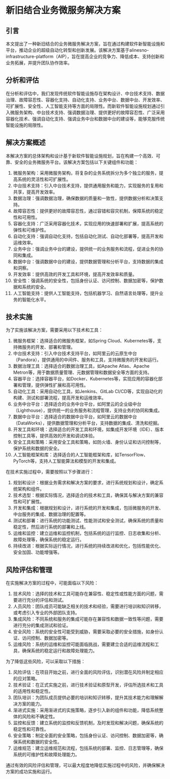 # 新旧结合业务微服务解决方案

## 引言
本文提出了一种新旧结合的业务微服务解决方案，旨在通过构建软件新智能设施和平台，推动企业的超级自动化转型和创新发展。该解决方案基于alinesno-infrastructure-platform（AIP），旨在提高企业的竞争力、降低成本、支持创新和业务拓展，并提升团队协作效率。

## 分析和评估
在分析和评估中，我们发现传统软件智能设施存在架构设计、中台技术支持、数据治理、故障容忍性、容器化支持、自动化支持、业务中台、数据中台、开发效率、可扩展性、安全性、人工智能支持等方面的局限性。而新软件智能设施规划通过引入微服务架构、中台技术支持、强调数据治理、提供更好的故障容忍性、广泛采用容器化技术、强调自动化支持、强调业务中台和数据中台的建设等，能够克服传统智能设施的局限性。

## 解决方案概述
本解决方案的总体架构和设计基于新软件智能设施规划，旨在构建一个高效、可靠、安全的业务微服务平台。该解决方案包括以下关键组件和功能：
1. 微服务架构：采用微服务架构，将复杂的业务系统拆分为多个独立的服务，提高系统的灵活性和可扩展性。
2. 中台技术支持：引入中台技术支持，提供通用服务和能力，实现服务的复用和共享，提高开发效率。
3. 数据治理：强调数据治理，确保数据的质量和一致性，提供数据分析和决策支持。
4. 故障容忍性：提供更好的故障容忍性，通过容错和容灾机制，保障系统的稳定性和可用性。
5. 容器化支持：广泛采用容器化技术，实现应用的快速部署和扩展，提高系统的弹性和可维护性。
6. 自动化支持：强调自动化支持，包括自动化测试、自动化部署等，提高开发和运维效率。
7. 业务中台：强调业务中台的建设，提供统一的业务服务和流程，促进业务的协同和集成。
8. 数据中台：强调数据中台的建设，提供数据管理和分析平台，支持数据的集成和洞察。
9. 开发效率：提供高效的开发工具和环境，提高开发效率和质量。
10. 安全性：强调系统的安全性，包括身份认证、访问控制、数据加密等，保护数据和系统的安全。
11. 人工智能支持：提供人工智能支持，包括机器学习、自然语言处理等，提升业务的智能化水平。

## 技术实施
为了实施该解决方案，需要采用以下技术和工具：
1. 微服务框架：选择适合的微服务框架，如Spring Cloud、Kubernetes等，支持微服务的开发、部署和管理。
2. 中台技术支持：引入中台技术支持平台，如阿里云的云原生中台（Pandora），提供通用的中间件、服务和工具，支持微服务的开发和运行。
3. 数据治理工具：选择适合的数据治理工具，如Apache Atlas、Apache Metron等，用于数据质量管理、元数据管理和数据安全等方面的支持。
4. 容器平台：选择容器平台，如Docker、Kubernetes等，实现应用的容器化部署和管理，提供弹性扩展和高可用性。
5. 自动化工具：采用自动化工具，如Jenkins、GitLab CI/CD等，实现自动化的构建、测试和部署流程，提高开发和运维效率。
6. 业务中台平台：选择适合的业务中台平台，如阿里云的企业级中台（Lighthouse），提供统一的业务服务和流程管理，支持业务的协同和集成。
7. 数据中台平台：选择适合的数据中台平台，如阿里云的数据中台（DataWorks），提供数据管理和分析平台，支持数据的集成、清洗和挖掘。
8. 开发工具和环境：选择适合的开发工具和环境，如集成开发环境（IDE）、版本控制工具等，提供高效的开发和调试体验。
9. 安全工具和策略：采用安全工具和策略，如防火墙、身份认证和访问控制等，保护系统和数据的安全。
10. 人工智能框架和库：选择适合的人工智能框架和库，如TensorFlow、PyTorch等，支持人工智能算法和模型的开发和集成。

在技术实施过程中，需要按照以下步骤进行：
1. 规划和设计：根据业务需求和解决方案的要求，进行系统规划和设计，确定系统架构和组件。
2. 技术选型：根据实际情况，选择适合的技术和工具，确保其与解决方案的兼容性和可扩展性。
3. 开发和集成：根据规划和设计，进行系统的开发和集成，包括微服务的开发、中台服务的集成、数据治理的配置等。
4. 测试和部署：进行系统的功能测试、性能测试和安全测试，确保系统的质量和稳定性，然后进行系统的部署和上线。
5. 运维和监控：建立运维和监控机制，包括系统的运行监控、日志收集和分析、故障处理等，确保系统的稳定运行。
6. 持续改进：根据实际运行情况，进行系统的持续改进和优化，包括性能优化、安全加固、功能增强等。

## 风险评估和管理
在实施解决方案的过程中，可能面临以下风险：
1. 技术风险：选择的技术和工具可能存在兼容性、稳定性或性能方面的问题，需要进行充分的评估和测试。
2. 人员风险：团队成员可能缺乏相关的技术和经验，需要进行培训和知识转移，或考虑引入专业的外部团队支持。
3. 集成风险：不同系统和服务的集成可能存在兼容性和数据一致性等问题，需要进行充分的集成测试和验证。
4. 安全风险：系统的安全性可能受到威胁，需要采取必要的安全措施，如身份认证、访问控制、数据加密等。
5. 运维风险：系统的运维和监控可能面临挑战，需要建立合适的运维流程和工具，确保系统的稳定运行和故障处理能力。

为了降低这些风险，可以采取以下措施：
1. 风险评估：在项目开始之前，进行全面的风险评估，识别潜在风险并制定相应的应对策略。
2. 技术验证：在正式实施之前，进行技术验证和原型开发，评估所选技术和工具的适用性和稳定性。
3. 团队培训：为团队成员提供必要的培训和知识转移，提升其技术能力和理解解决方案的能力。
4. 渐进式实施：采用渐进式的实施策略，逐步引入新的组件和功能，降低系统整体的风险和不确定性。
5. 监控和反馈：建立系统的监控和反馈机制，及时发现和解决问题，确保系统的稳定性和可靠性。
6. 安全策略：制定全面的安全策略，包括身份认证、访问控制、数据加密等，确保系统和数据的安全性。
7. 运维规范：建立运维规范和流程，包括系统的部署、监控、日志管理等，确保系统的可维护性和故障处理能力。

通过有效的风险评估和管理，可以最大程度地降低实施过程中的风险，并确保解决方案的成功实施和运行。
